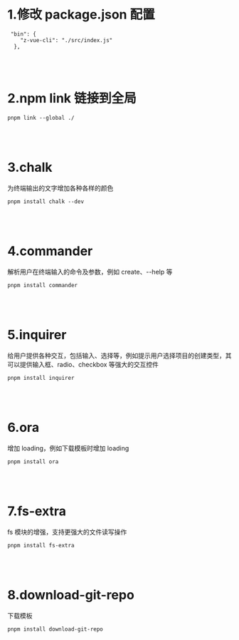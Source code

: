 # 1.修改 package.json 配置

```
 "bin": {
    "z-vue-cli": "./src/index.js"
  },
```

<br/>
<br/>

# 2.npm link 链接到全局

```
pnpm link --global ./
```

<br/>
<br/>

# 3.chalk

为终端输出的文字增加各种各样的颜色

```
pnpm install chalk --dev
```

<br/>
<br/>

# 4.commander

解析用户在终端输入的命令及参数，例如 create、--help 等

```
pnpm install commander
```

<br/>
<br/>

# 5.inquirer

给用户提供各种交互，包括输入、选择等，例如提示用户选择项目的创建类型，其可以提供输入框、radio、checkbox 等强大的交互控件

```
pnpm install inquirer
```

<br/>
<br/>

# 6.ora

增加 loading，例如下载模板时增加 loading

```
pnpm install ora
```

<br/>
<br/>

# 7.fs-extra

fs 模块的增强，支持更强大的文件读写操作

```
pnpm install fs-extra
```

<br/>
<br/>

# 8.download-git-repo

下载模板

```
pnpm install download-git-repo
```

<br/>
<br/>
